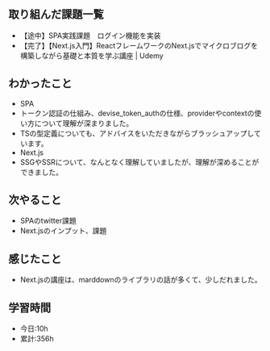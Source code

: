 ## 取り組んだ課題一覧
-  【途中】SPA実践課題　ログイン機能を実装
-  【完了】【Next.js入門】ReactフレームワークのNext.jsでマイクロブログを構築しながら基礎と本質を学ぶ講座 | Udemy

## わかったこと
-  SPA
  -  トークン認証の仕組み、devise_token_authの仕様、providerやcontextの使い方について理解が深まりました。
  -  TSの型定義についても、アドバイスをいただきながらブラッシュアップしています。
-  Next.js
  -  SSGやSSRについて、なんとなく理解していましたが、理解が深めることができました。

## 次やること
- SPAのtwitter課題
- Next.jsのインプット、課題

## 感じたこと
-  Next.jsの講座は、marddownのライブラリの話が多くて、少しだれました。

## 学習時間
- 今日:10h
- 累計:356h
